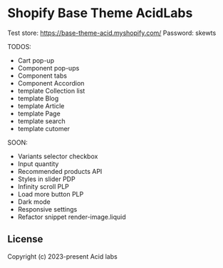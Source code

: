 # Shopify Base Theme AcidLabs

Test store: https://base-theme-acid.myshopify.com/
Password: skewts

TODOS:
- Cart pop-up
- Component pop-ups
- Component tabs
- Component Accordion
- template Collection list
- template Blog
- template Article
- template Page
- template search
- template cutomer

SOON:
- Variants selector checkbox
- Input quantity
- Recommended products API
- Styles in slider PDP
- Infinity scroll PLP
- Load more button PLP
- Dark mode
- Responsive settings
- Refactor snippet render-image.liquid

## License

Copyright (c) 2023-present Acid labs
